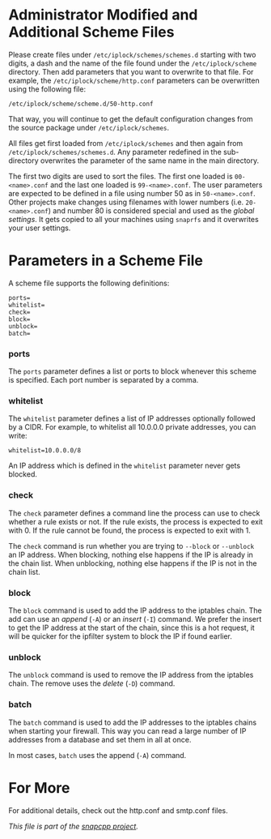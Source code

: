 
Administrator Modified and Additional Scheme Files
==================================================

Please create files under `/etc/iplock/schemes/schemes.d` starting with two
digits, a dash and the name of the file found under the `/etc/iplock/scheme`
directory. Then add parameters that you want to overwrite to that file.
For example, the `/etc/iplock/scheme/http.conf` parameters can be overwritten
using the following file:

    /etc/iplock/scheme/scheme.d/50-http.conf

That way, you will continue to get the default configuration
changes from the source package under `/etc/iplock/schemes`.

All files get first loaded from `/etc/iplock/schemes` and then again
from `/etc/iplock/schemes/schemes.d`. Any parameter redefined in the
sub-directory overwrites the parameter of the same name in
the main directory.

The first two digits are used to sort the files. The first one
loaded is `00-<name>.conf` and the last one loaded is `99-<name>.conf`.
The user parameters are expected to be defined in a file using number
50 as in `50-<name>.conf`. Other projects make changes using filenames
with lower numbers (i.e. `20-<name>.conf`) and number 80 is considered
special and used as the _global settings_. It gets copied to all your
machines using `snaprfs` and it overwrites your user settings.



Parameters in a Scheme File
===========================

A scheme file supports the following definitions:

    ports=
    whitelist=
    check=
    block=
    unblock=
    batch=

### ports

The `ports` parameter defines a list or ports to block whenever this
scheme is specified. Each port number is separated by a comma.

### whitelist

The `whitelist` parameter defines a list of IP addresses optionally
followed by a CIDR. For example, to whitelist all 10.0.0.0 private
addresses, you can write:

    whitelist=10.0.0.0/8

An IP address which is defined in the `whitelist` parameter never
gets blocked.

### check

The `check` parameter defines a command line the process can use
to check whether a rule exists or not. If the rule exists, the
process is expected to exit with 0. If the rule cannot be found,
the process is expected to exit with 1.

The `check` command is run whether you are trying to `--block` or
`--unblock` an IP address. When blocking, nothing else happens if
the IP is already in the chain list. When unblocking, nothing else
happens if the IP is not in the chain list.

### block

The `block` command is used to add the IP address to the iptables
chain. The add can use an _append_ (`-A`) or an _insert_ (`-I`)
command. We prefer the insert to get the IP address at the start
of the chain, since this is a hot request, it will be quicker for
the ipfilter system to block the IP if found earlier.

### unblock

The `unblock` command is used to remove the IP address from the
iptables chain. The remove uses the _delete_ (`-D`) command.

### batch

The `batch` command is used to add the IP addresses to the iptables
chains when starting your firewall. This way you can read a large
number of IP addresses from a database and set them in all at once.

In most cases, `batch` uses the append (`-A`) command.


For More
========

For additional details, check out the http.conf and smtp.conf files.


_This file is part of the [snapcpp project](https://snapwebsites.org/)._

